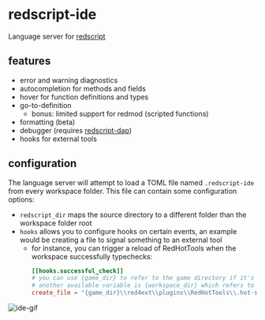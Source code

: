 # redscript-ide
Language server for [redscript](https://github.com/jac3km4/redscript)

## features
- error and warning diagnostics
- autocompletion for methods and fields
- hover for function definitions and types
- go-to-definition
  - bonus: limited support for redmod (scripted functions)
- formatting (beta)
- debugger (requires [redscript-dap](https://github.com/jac3km4/redscript-dap))
- hooks for external tools

## configuration
The language server will attempt to load a TOML file named `.redscript-ide` from every workspace folder.
This file can contain some configuration options:
- `redscript_dir` maps the source directory to a different folder than the workspace folder root
- `hooks` allows you to configure hooks on certain events, an example would be creating a file to signal something to an external tool
  - for instance, you can trigger a reload of RedHotTools when the workspace successfully typechecks:
    ```toml
    [[hooks.successful_check]]
    # you can use {game_dir} to refer to the game directory if it's configured for the extension in your editor (e.g. VSCode),
    # another available variable is {workspace_dir} which refers to the workspace directory that contains the checked file
    create_file = "{game_dir}\\red4ext\\plugins\\RedHotTools\\.hot-scripts"
    ```

![ide-gif](https://user-images.githubusercontent.com/11986158/135734766-b5423e2c-cf47-4836-97ba-5c771cef7cf2.gif)
